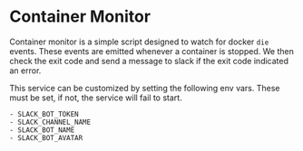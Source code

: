 # Container Monitor

Container monitor is a simple script designed to watch for docker `die` events. These events are emitted whenever a container is stopped. We then check the exit code and send a message to slack if the exit code indicated an error.

This service can be customized by setting the following env vars. These must be set, if not, the service will fail to start.

```
- SLACK_BOT_TOKEN
- SLACK_CHANNEL_NAME
- SLACK_BOT_NAME
- SLACK_BOT_AVATAR
```
